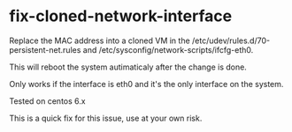fix-cloned-network-interface
============================

Replace the MAC address into a cloned VM in the /etc/udev/rules.d/70-persistent-net.rules and /etc/sysconfig/network-scripts/ifcfg-eth0.

This will reboot the system autimaticaly after the change is done.

Only works if the interface is eth0 and it's the only interface on the system.

Tested on centos 6.x

This is a quick fix for this issue, use at your own risk.
